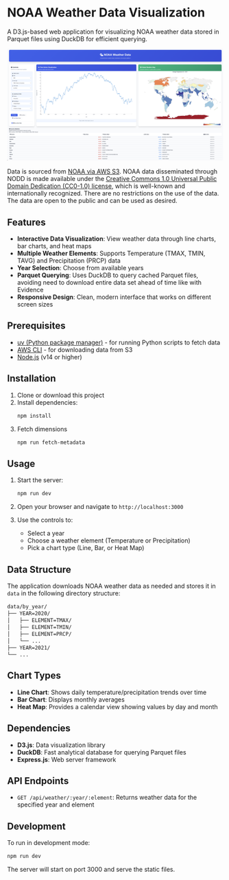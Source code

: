 # NOAA Weather Data Visualization

A D3.js-based web application for visualizing NOAA weather data stored in Parquet files using DuckDB for efficient querying.

![forest](screenshot.png)

Data is sourced from [NOAA via AWS S3](https://registry.opendata.aws/noaa-ghcn/). NOAA data disseminated through NODD is made available under the [Creative Commons 1.0 Universal Public Domain Dedication (CC0-1.0) license](https://creativecommons.org/publicdomain/zero/1.0/?ref=chooser-v1%5C), which is well-known and internationally recognized. There are no restrictions on the use of the data. The data are open to the public and can be used as desired.

## Features

- **Interactive Data Visualization**: View weather data through line charts, bar charts, and heat maps
- **Multiple Weather Elements**: Supports Temperature (TMAX, TMIN, TAVG) and Precipitation (PRCP) data
- **Year Selection**: Choose from available years
- **Parquet Querying**: Uses DuckDB to query cached Parquet files, avoiding need to download entire data set ahead of time like with Evidence
- **Responsive Design**: Clean, modern interface that works on different screen sizes

## Prerequisites
- [uv (Python package manager)](https://docs.astral.sh/uv/getting-started/installation/) - for running Python scripts to fetch data
- [AWS CLI](https://docs.aws.amazon.com/cli/latest/userguide/getting-started-install.html) - for downloading data from S3
- [Node.js](https://nodejs.org/en/download) (v14 or higher)

## Installation

1. Clone or download this project
2. Install dependencies:
   ```bash
   npm install
   ```
3. Fetch dimensions
   ```bash
   npm run fetch-metadata
   ```

## Usage

1. Start the server:
   ```bash
   npm run dev
   ```

2. Open your browser and navigate to `http://localhost:3000`

3. Use the controls to:
   - Select a year
   - Choose a weather element (Temperature or Precipitation) 
   - Pick a chart type (Line, Bar, or Heat Map)

## Data Structure

The application downloads NOAA weather data as needed and stores it in `data` in the following directory structure:
```
data/by_year/
├── YEAR=2020/
│   ├── ELEMENT=TMAX/
│   ├── ELEMENT=TMIN/
│   ├── ELEMENT=PRCP/
│   └── ...
├── YEAR=2021/
└── ...
```

## Chart Types

- **Line Chart**: Shows daily temperature/precipitation trends over time
- **Bar Chart**: Displays monthly averages 
- **Heat Map**: Provides a calendar view showing values by day and month

## Dependencies

- **D3.js**: Data visualization library
- **DuckDB**: Fast analytical database for querying Parquet files
- **Express.js**: Web server framework

## API Endpoints

- `GET /api/weather/:year/:element`: Returns weather data for the specified year and element

## Development

To run in development mode:
```bash
npm run dev
```

The server will start on port 3000 and serve the static files.